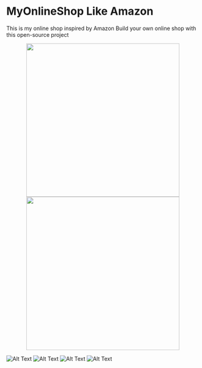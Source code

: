 # MyOnlineShop Like Amazon
This is my online shop inspired by Amazon
Build your own online shop with this open-source project

<p align="center">
  <img src="app/1.jpg" width="400">
  <img src="app/2.jpg" width="400">
</p>

![Alt Text](app/1.jpg)
![Alt Text](app/2.jpg)
![Alt Text](app/3.jpg)
![Alt Text](app/4.jpg)
